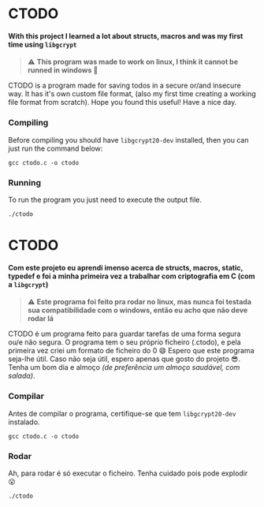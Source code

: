 # CTODO

#### With this project I learned a lot about structs, macros and was my first time using `libgcrypt`

> ⚠ **This program was made to work on linux, I think it cannot be runned in windows 🤷**

CTODO is a program made for saving todos in a secure or/and insecure way.
It has it's own custom file format, (also my first time creating a working file format from scratch).
Hope you found this useful! Have a nice day.

### Compiling

Before compiling you should have `libgcrypt20-dev` installed, then you can just run the command below:

```
gcc ctodo.c -o ctodo
```

### Running

To run the program you just need to execute the output file.

```
./ctodo
```

# CTODO

#### Com este projeto eu aprendi imenso acerca de structs, macros, static, typedef e foi a minha primeira vez a trabalhar com criptografia em C (com a `libgcrypt`)

> ⚠ **Este programa foi feito pra rodar no linux, mas nunca foi testada sua compatibilidade com o windows, então eu acho que não deve rodar lá**

CTODO é um programa feito para guardar tarefas de uma forma segura ou/e não segura.
O programa tem o seu próprio ficheiro (.ctodo), e pela primeira vez criei um formato de ficheiro do 0 😄
Espero que este programa seja-lhe útil. Caso não seja útil, espero apenas que gosto do projeto 😎.
Tenha um bom dia e almoço _(de preferência um almoço saudável, com salada)_.

### Compilar

Antes de compilar o programa, certifique-se que tem `libgcrypt20-dev` instalado.

```
gcc ctodo.c -o ctodo
```

### Rodar

Ah, para rodar é só executar o ficheiro. Tenha cuidado pois pode explodir 😮

```
./ctodo
```
